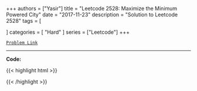 
+++
authors = ["Yasir"]
title = "Leetcode 2528: Maximize the Minimum Powered City"
date = "2017-11-23"
description = "Solution to Leetcode 2528"
tags = [
    
]
categories = [
    "Hard"
]
series = ["Leetcode"]
+++



[`Problem Link`](https://leetcode.com/problems/maximize-the-minimum-powered-city/description/)

---

**Code:**

{{< highlight html >}}

{{< /highlight >}}

